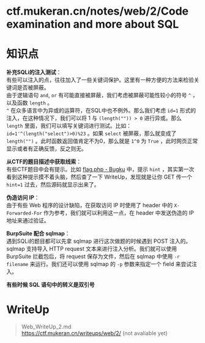 # ctf.mukeran.cn/notes/web/2/Code examination and more about SQL

知识点
====
**补充SQLi的注入测试**：  
有些可以注入的点，往往加入了一些关键词保护。这里有一种方便的方法来检验关键词是否被屏蔽。  
由于逻辑语句 `and`, `or` 有可能直接被屏蔽，我们考虑被屏蔽可能性较小的符号 `^` ，以及函数 `length` 。  
`^` 在众多语言中为异或的运算符，在SQL中也不例外。那么我们考虑 `id=1` 形式的注入，在这种情况下，我们可以将 1 与 `(length("")) > 0` 进行异或。那么 `length` 里面，我们可以填写关键词进行测试。比如： `id=1'^(length("select")>0)%23` 。如果 `select` 被屏蔽，那么就变成了 `length("")` 。此时函数返回值肯定不为0，那么就是 `1^0` 为 `True` ，此时网页正常显示或者有正确反馈，反之则无。  
  
**从CTF的题目描述中获取线索**：  
有些CTF题目中会有提示。比如 [flag.php - Bugku](http://ctf.bugku.com/challenges#flag.php "前往Bugku") 中，提示 `hint` ，其实第一次看到这种提示摸不着头脑，然后查了一下 WriteUp，发现就是让你 GET 传一个 `hint=1` 过去，然后源码就显示出来了。  
  
**伪造访问 IP**：  
由于有些 Web 程序的设计缺陷，在获取访问 IP 时使用了 header 中的 `X-Forwarded-For` 作为参考，我们就可以利用这一点，在 header 中发送伪造的 IP 地址来通过验证。  
  
**BurpSuite 配合 sqlmap**：  
遇到SQLi的题目都可以先拿 sqlmap 进行这次做题的时候遇到 POST 注入的。  
sqlmap 支持导入 HTTP request 文本来进行注入分析。我们就可以使用 BurpSuite 拦截包后，将 request 保存为文件，然后在 sqlmap 中使用 `-r filename` 来运行。我们还可以使用 sqlmap 的 `-p` 参数来指定一个 field 来尝试注入。  
  
**有些时候 SQL 语句中的转义是双引号**

WriteUp
====
> Web_WriteUp_2.md  
> https://ctf.mukeran.cn/writeups/web/2/ (not avaliable yet)